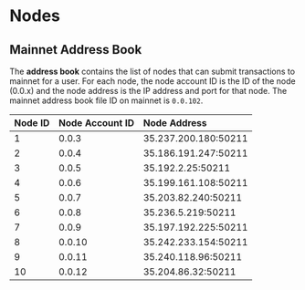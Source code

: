 # Nodes

## Mainnet Address Book

The **address book** contains the list of nodes that can submit transactions to mainnet for a user. For each node, the node account ID is the ID of the node \(0.0.x\) and the node address is the IP address and port for that node. The mainnet address book file ID on mainnet is `0.0.102`.

| Node ID | Node Account ID | Node Address |
| :--- | :--- | :--- |
| 1 | 0.0.3 | 35.237.200.180:50211 |
| 2 | 0.0.4 | 35.186.191.247:50211 |
| 3 | 0.0.5 | 35.192.2.25:50211 |
| 4 | 0.0.6 | 35.199.161.108:50211 |
| 5 | 0.0.7 | 35.203.82.240:50211 |
| 6 | 0.0.8 | 35.236.5.219:50211 |
| 7 | 0.0.9 | 35.197.192.225:50211 |
| 8 | 0.0.10 | 35.242.233.154:50211 |
| 9 | 0.0.11 | 35.240.118.96:50211 |
| 10 | 0.0.12 | 35.204.86.32:50211 |

